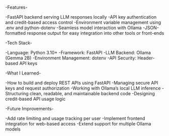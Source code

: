 -Features-

-FastAPI backend serving LLM responses locally
-API key authentication and credit-based access control
-Environment variable management using .env and python-dotenv
-Seamless model interaction with Ollama
-JSON-formatted response output for easy integration into other tools or front-ends



-Tech Stack-

-Language: Python 3.10+
-Framework: FastAPI
-LLM Backend: Ollama (Gemma 2B)
-Environment Management: dotenv
-API Security: Header-based API keys



-What I Learned-

-How to build and deploy REST APIs using FastAPI
-Managing secure API keys and request authorization
-Working with Ollama’s local LLM inference
-Structuring clean, readable, and maintainable backend code
-Designing credit-based API usage logic



-Future Improvements-

-Add rate limiting and usage tracking per user
-Implement frontend integration for web-based access
-Extend support for multiple Ollama models
